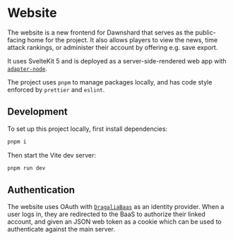 # Website

The website is a new frontend for Dawnshard that serves as the public-facing home for the project. It also allows players to view the news, time attack rankings, or administer their account by offering e.g. save export.

It uses SvelteKit 5 and is deployed as a server-side-rendered web app with [`adapter-node`](https://kit.svelte.dev/docs/adapter-node). 

The project uses `pnpm` to manage packages locally, and has code style enforced by `prettier` and `eslint`.

## Development

To set up this project locally, first install dependencies:

```bash
pnpm i
```

Then start the Vite dev server:

```bash
pnpm run dev
```

## Authentication

The website uses OAuth with [`DragaliaBaas`](https://github.com/DragaliaLostRevival/DragaliaBaasServer) as an identity provider. When a user logs in, they are redirected to the BaaS to authorize their linked account, and given an JSON web token as a cookie which can be used to authenticate against the main server.
